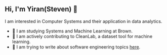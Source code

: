 ## Hi, I'm Yiran(Steven) 👋

I am interested in Computer Systems and their application in data analytics.

- 🐻 I am studying Systems and Machine Learning at Brown.
- 🧼 I am actively contributing to CleanLab, a dataset tool for machine learning.
- 📝 I am trying to write about software engineering topics [here](https://excessive-sea-d3a.notion.site/82575c9d54d547d5b73273c8bd0af4fe?v=10efecee74c54e5d971a0b4315e323ae&pvs=4).

<!---
Steven-Yiran/Steven-Yiran is a special repository because its `README.md` (this file) appears on your GitHub profile.
You can click the Preview link to take a look at your changes.
--->
